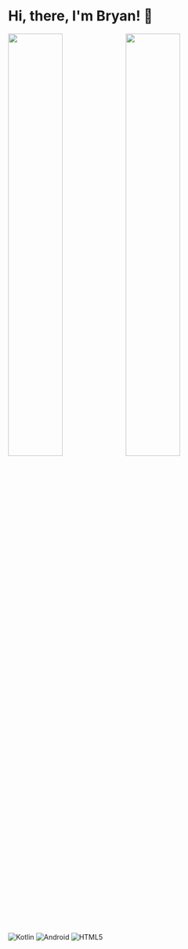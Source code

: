 # Hi, there, I'm Bryan! 👋

<img align="left" width="47%" src="https://github-readme-stats.vercel.app/api?username=BryanRJR&show_icons=true&theme=radical"/>
<img align="left" width="47%" src="https://github-readme-stats.vercel.app/api/top-langs/?username=BryanRJR&layout=compact"/>


![Kotlin](https://img.shields.io/badge/kotlin-%230095D5.svg?style=for-the-badge&logo=kotlin&logoColor=white)
![Android](https://img.shields.io/badge/Android-3DDC84?style=for-the-badge&logo=android&logoColor=white)
![HTML5](https://img.shields.io/badge/html5-%23E34F26.svg?style=for-the-badge&logo=html5&logoColor=white)
